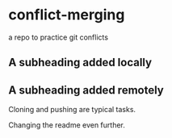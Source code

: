 # conflict-merging
a repo to practice git conflicts

## A subheading added locally

## A subheading added remotely


Cloning and pushing are typical tasks.

Changing the readme even further.